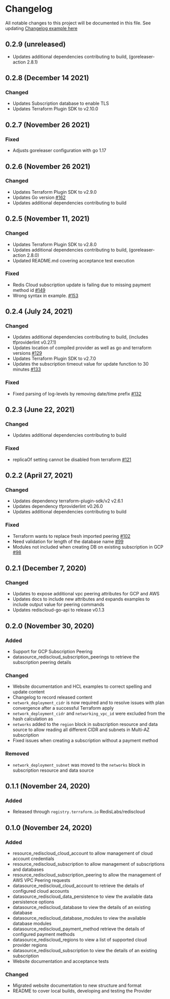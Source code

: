 # Changelog
All notable changes to this project will be documented in this file.
See updating [Changelog example here](https://keepachangelog.com/en/1.0.0/)

## 0.2.9 (unreleased)

- Updates additional dependencies contributing to build, (goreleaser-action 2.8.1)

## 0.2.8 (December 14 2021)

### Changed

- Updates Subscription database to enable TLS
- Updates Terraform Plugin SDK to v2.10.0

## 0.2.7 (November 26 2021)

### Fixed

- Adjusts goreleaser configuration with go 1.17

## 0.2.6 (November 26 2021)

### Changed

- Updates Terraform Plugin SDK to v2.9.0
- Updates Go version [#162](https://github.com/RedisLabs/terraform-provider-rediscloud/pull/162)
- Updates additional dependencies contributing to build

## 0.2.5 (November 11, 2021)

### Changed

- Updates Terraform Plugin SDK to v2.8.0
- Updates additional dependencies contributing to build, (goreleaser-action 2.8.0)
- Updated README.md covering acceptance test execution

### Fixed

- Redis Cloud subscription update is failing due to missing payment method id [#149](https://github.com/RedisLabs/terraform-provider-rediscloud/pull/149)
- Wrong syntax in example. [#153](https://github.com/RedisLabs/terraform-provider-rediscloud/pull/153)

## 0.2.4 (July 24, 2021)

### Changed

- Updates additional dependencies contributing to build, (includes tfproviderlint v0.27.1)
- Updates location of compiled provider as well as go and terraform versions [#129](https://github.com/RedisLabs/terraform-provider-rediscloud/pull/129)
- Updates Terraform Plugin SDK to v2.7.0
- Updates the subscription timeout value for update function to 30 minutes [#133](https://github.com/RedisLabs/terraform-provider-rediscloud/pull/133)

### Fixed

- Fixed parsing of log-levels by removing date/time prefix [#132](https://github.com/RedisLabs/terraform-provider-rediscloud/pull/132)

## 0.2.3 (June 22, 2021)

### Changed

- Updates additional dependencies contributing to build

### Fixed

- replicaOf setting cannot be disabled from terraform [#121](https://github.com/RedisLabs/terraform-provider-rediscloud/issues/121)

## 0.2.2 (April 27, 2021)

### Changed

- Updates dependency terraform-plugin-sdk/v2 v2.6.1
- Updates dependency tfproviderlint v0.26.0
- Updates additional dependencies contributing to build

### Fixed
- Terraform wants to replace fresh imported peering [#102](https://github.com/RedisLabs/terraform-provider-rediscloud/issues/102)
- Need validation for length of the database name [#99](https://github.com/RedisLabs/terraform-provider-rediscloud/issues/99)
- Modules not included when creating DB on existing subscription in GCP [#98](https://github.com/RedisLabs/terraform-provider-rediscloud/issues/98)

## 0.2.1 (December 7, 2020)

### Changed

- Updates to expose additional vpc peering attributes for GCP and AWS
- Updates docs to include new attributes and expands examples to include output value for peering commands
- Updates rediscloud-go-api to release v0.1.3

## 0.2.0 (November 30, 2020)

### Added

- Support for GCP Subscription Peering
- datasource_rediscloud_subscription_peerings to retrieve the subscription peering details

### Changed

- Website documentation and HCL examples to correct spelling and update content
- Changelog to record released content
- `network_deployment_cidr` is now required and to resolve issues with plan convergence after a successful Terraform apply
- `network_deployment_cidr` and `networking_vpc_id` were excluded from the hash calculation as 
- `networks` added to the `region` block in subscription resource and data source to allow reading all different CIDR and subnets in Multi-AZ subscription
- Fixed issues when creating a subscription without a payment method

### Removed

- `network_deployment_subnet` was moved to the `networks` block in subscription resource and data source

## 0.1.1 (November 24, 2020)

### Added

- Released through `registry.terraform.io` RedisLabs/rediscloud


## 0.1.0 (November 24, 2020)

### Added

- resource_rediscloud_cloud_account to allow management of cloud account credentials
- resource_rediscloud_subscription to allow management of subscriptions and databases
- resource_rediscloud_subscription_peering to allow the management of AWS VPC Peering requests
- datasource_rediscloud_cloud_account to retrieve the details of configured cloud accounts
- datasource_rediscloud_data_persistence to view the available data persistence options
- datasource_rediscloud_database to view the details of an existing database
- datasource_rediscloud_database_modules to view the available database modules
- datasource_rediscloud_payment_method retrieve the details of configured payment methods
- datasource_rediscloud_regions to view a list of supported cloud provider regions
- datasource_rediscloud_subscription to view the details of an existing subscription
- Website documentation and acceptance tests

### Changed

- Migrated website documentation to new structure and format
- README to cover local builds, developing and testing the Provider
